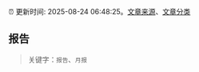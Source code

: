:alarm_clock: 更新时间: 2025-08-24 06:48:25。[文章来源](/README.md)、[文章分类](/TAGS.md)

## 报告


> 关键字：`报告`、`月报`



